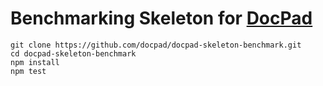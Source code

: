 # Benchmarking Skeleton for [DocPad](https://github.com/bevry/docpad)

``` shell
git clone https://github.com/docpad/docpad-skeleton-benchmark.git
cd docpad-skeleton-benchmark
npm install
npm test
```
